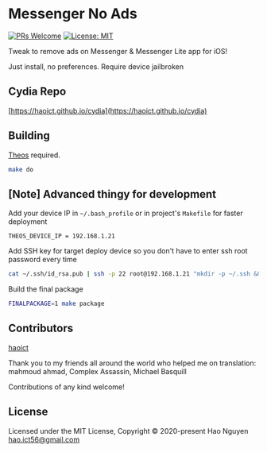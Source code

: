# Messenger No Ads

[![PRs Welcome](https://img.shields.io/badge/PRs-welcome-brightgreen.svg?style=flat-square)](http://makeapullrequest.com)
[![License: MIT](https://img.shields.io/badge/license-MIT-blue.svg)](./LICENSE)

Tweak to remove ads on Messenger & Messenger Lite app for iOS!

Just install, no preferences. Require device jailbroken

## Cydia Repo

[https://haoict.github.io/cydia](https://haoict.github.io/cydia)

## Building

[Theos](https://github.com/theos/theos) required.

```bash
make do
```

## [Note] Advanced thingy for development

Add your device IP in `~/.bash_profile` or in project's `Makefile` for faster deployment
```
THEOS_DEVICE_IP = 192.168.1.21
```

Add SSH key for target deploy device so you don't have to enter ssh root password every time
```bash
cat ~/.ssh/id_rsa.pub | ssh -p 22 root@192.168.1.21 "mkdir -p ~/.ssh && cat >> ~/.ssh/authorized_keys"
```

Build the final package
```bash
FINALPACKAGE=1 make package
```

## Contributors

[haoict](https://github.com/haoict)

Thank you to my friends all around the world who helped me on translation: 
mahmoud ahmad, Complex Assassin, Michael Basquill

Contributions of any kind welcome!

## License

Licensed under the MIT License, Copyright © 2020-present Hao Nguyen <hao.ict56@gmail.com>
